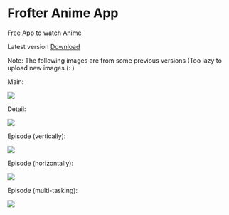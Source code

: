 # Frofter Anime App
 Free App to watch Anime

 Latest version [Download](https://github.com/Masquerade555/Frofter-Anime-App/releases)

 Note: The following images are from some previous versions (Too lazy to upload new images (:  )
 
Main:

![](/screenshots/Screenshot_20240511-233258.png)


Detail:

![](/screenshots/Screenshot_20240511-233350.png)


Episode (vertically):

![](/screenshots/Screenshot_20240511-233607.png)


Episode (horizontally):

![](/screenshots/Screenshot_20240511-233623.png)


Episode (multi-tasking):

![](/screenshots/Screenshot_20240511-233734.png)

